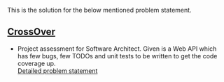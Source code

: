 This is the solution for the below mentioned problem statement.

## [CrossOver](https://crossover.com/)
 - Project assessment for Software Architect. Given is a Web API which has few bugs, few TODOs and unit tests to be written to get the code coverage up.\
  [Detailed problem statement](https://github.com/pdhimate/Interviews/blob/master/CrossOver/Software%20Architect/ReadMe.md) 